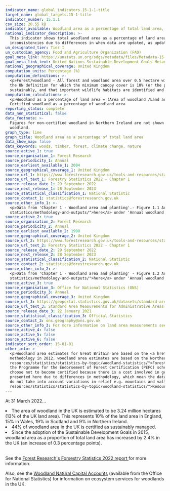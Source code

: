 ```yaml
---
indicator_name: global_indicators.15-1-1-title
target_name: global_targets.15-1-title
indicator_number: 15.1.1
csv_size: 20.55 kB
indicator_available: Woodland area as a percentage of total land area, and woodland area certified as sustainably managed as a percentage of total land area
national_indicator_description: >-
  This indicator shows total woodland area as a percentage of land area, and the area of woodland that is certified against agreed environmental standards as a percentage of land area. While the data presented by the UN uses the same source as we present here,  there may be some
  inconsistencies due to differences in when data are updated, as updated data may include revisions for earlier years.
un_designated_tier: Tier I
un_custodian_agency: Food and Agriculture Organization (FAO)
goal_meta_link: https://unstats.un.org/sdgs/metadata/files/Metadata-15-01-01.pdf
goal_meta_link_text: United Nations Sustainable Development Goals Metadata (PDF 379 KB)
national_geographical_coverage: United Kingdom
computation_units: Percentage (%)
computation_definitions: >-
  <p>Forest/woodland - All forest and woodland area over 0.5 hectare with a minimum of 20% canopy cover (25% in Northern Ireland) (or the potential to achieve it) and a minimum width of 20 metres, including areas of new planting, clearfell, windblow and restocked areas. This differs from
  the UN definition for which the minimum canopy cover is 10% (or the potential to achieve it) <p>Woodland certification - Woodland certification assesses management practices against agreed environmental standards. Certification requires that wood products are harvested legally and
  sustainably, and that important wildlife habitats are identified and are not negatively impacted by management.  Woodland certification schemes promote good forest practice and are used to demonstrate that wood or wood products come from well-managed forests.
computation_calculations: >-
  <p>Woodland as a percentage of land area = (Area of woodland /Land area ) * 100 <p> Certified woodland as a percentage of woodland area = (Area of certified woodland /  Woodland area) * 100 <p> Non-certified woodland as a percentage of land area = Woodland as a percentage of land area -
  Certified woodland as a percentage of woodland area
reporting_status: complete
data_non_statistical: false
data_footnote: >-
  Figures for non-certified woodland in Northern Ireland are not shown prior to 2013 due to a change in the Northern Ireland methodology. Therefore, headline figures for non-certified woodland in the UK are also not shown prior to 2013. There was no change in the methodology for certified
  woodland.
graph_type: line
graph_title: Woodland area as a percentage of total land area
data_show_map: false
data_keywords: woods, timber, forest, climate change, nature
source_active_1: true
source_organisation_1: Forest Research
source_periodicity_1: Annual
source_earliest_available_1: 2004
source_geographical_coverage_1: United Kingdom
source_url_1: https://www.forestresearch.gov.uk/tools-and-resources/statistics/data-downloads/
source_url_text_1: Forestry Statistics 2022 - Chapter 1 
source_release_date_1: 29 September 2022
source_next_release_1: 28 September 2023
source_statistical_classification_1: National Statistic 
source_contact_1: statistics@forestresearch.gov.uk
source_other_info_1: >-
  <p>Data from 'Chapter 1 - Woodland area and planting'.- Figure 1.1 Area of Woodland</p><p>The methodology used to produce annual estimates of woodland area in Great Britain can be found <a href="https://www.forestresearch.gov.uk/tools-and-resources/statistics/about-our-
  statistics/methodology-and-outputs/">here</a> under 'Annual woodland area estimates 2012'. </p>
source_active_2: true
source_organisation_2: Forest Research
source_periodicity_2: Annual
source_earliest_available_2: 1998
source_geographical_coverage_2: United Kingdom
source_url_2: https://www.forestresearch.gov.uk/tools-and-resources/statistics/data-downloads/
source_url_text_2: Forestry Statistics 2022 - Chapter 1 
source_release_date_2: 29 September 2022
source_next_release_2: 28 September 2023
source_statistical_classification_2: National Statistic 
source_contact_2: statistics@forestresearch.gov.uk
source_other_info_2: >-
  <p>Data from 'Chapter 1 - Woodland area and planting' - Figure 1.2 Area of Certified Woodland </p><p>The methodology used to produce annual estimates of woodland area in Great Britain can be found <a href="https://www.forestresearch.gov.uk/tools-and-resources/statistics/about-our-
  statistics/methodology-and-outputs/">here</a> under 'Annual woodland area estimates 2012'. </p>
source_active_3: true
source_organisation_3: Office for National Statistics (ONS)
source_periodicity_3: Annual
source_geographical_coverage_3: United Kingdom
source_url_3: https://geoportal.statistics.gov.uk/datasets/standard-area-measurements-latest-for-administrative-areas-in-the-united-kingdom-v2-1/about
source_url_text_3: Standard Area Measurements for Administrative Areas (Latest)
source_release_date_3: 22 January 2021
source_statistical_classification_3: Official Statistics
source_contact_3: ons.geography@ons.gov.uk
source_other_info_3: For more information on land area measurements see the Standard Area Measurements User Guide 2020, found in the zip file in the link to the data source.
source_active_4: false
source_active_5: false
source_active_6: false
indicator_sort_order: 15-01-01
other_info: >-
  <p>Woodland area estimates for Great Britain are based on the <a href="https://data.gov.uk/dataset/cd748245-e68c-41e4-bb1a-4728bc64163c/national-forest-inventory-woodland-england-2018">National Forest Inventory (NFI) Woodland map</a>. For Northern Ireland, following a change of
  methodology in 2012, woodland area estimates are based on the Northern Ireland Woodland Register. Figures for Northern Ireland (total and non-certified) and the whole of the UK (total and non-certified) prior to 2013 are available at <a href="https://www.forestresearch.gov.uk/tools-and-
  resources/statistics/statistics-by-topic/woodland-statistics/">Forest Research</a>, but are not shown here, as estimates before the change in methodology are not directly comparable to those after.<p>All certified woodland is certified under the Forest Stewardship Council (FSC) scheme or
  the Programme for the Endorsement of Forest Certification (PEFC) scheme, with many woodlands certified under both. Certified woodland areas are often used as an indicator of sustainable forest management, however, woodland that is not certified may also be sustainably managed. Some
  choose not to become certified because there is a cost involved in getting certified and there may be little incentive for woodland owners to get their woodlands certified if timber production is not a major objective.<p>Certification in the UK began in 1996. Data prior to 2004 are not
  presented here due to differences in methodology, which mean the data are not directly comparable.<p>New certificates may relate to existing woodland that was not previously certified, or to newly planted areas. <p>The land area and forest area measurements used here are ‘flat’ as they
  do not take into account variations in relief e.g. mountains and valleys.</p><p> For further information on the methodology and quality of woodland area estimates please see the Quality Report on the Forest Research <a href="https://www.forestresearch.gov.uk/tools-and-
  resources/statistics/statistics-by-topic/woodland-statistics/">Resources page</a>. Data follows the UN specification for this indicator. This indicator has been identified in collaboration with topic experts.
---
```

 At 31 March 2022...

<li>The area of woodland in the UK is estimated to be 3.24 million hectares (13% of the UK land area). This represents 10% of the land area in England, 15% in Wales, 19% in Scotland and 9% in Northern Ireland.</li>
<li>44% of woodland area in the UK is certified as sustainably managed.</li>
<li>Since the adoption of the Sustainable Development Goals in 2015, woodland area as a proportion of total land area has increased by 2.4% in the UK (an increase of 0.3 percentage points).</li>
<br>
    
See the [Forest Research's Forsestry Statistics 2022 report ](https://www.forestresearch.gov.uk/tools-and-resources/statistics/statistics-by-topic/woodland-statistics/) for more information.
    
Also, see the [Woodland Natural Capital Accounts](https://www.ons.gov.uk/economy/environmentalaccounts/bulletins/woodlandnaturalcapitalaccountsuk/2022) (available from the Office for National Statistics) for information on ecosystem services for woodlands in the UK.
